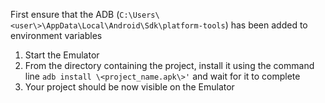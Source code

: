 First ensure that the ADB (```C:\Users\<user\>\AppData\Local\Android\Sdk\platform-tools```) 
has been added to environment variables 

1. Start the Emulator
2. From the directory containing the project, install it using the command line ```adb install \<project_name.apk\>'``` and wait for it to complete
3. Your project should be now visible on the Emulator
